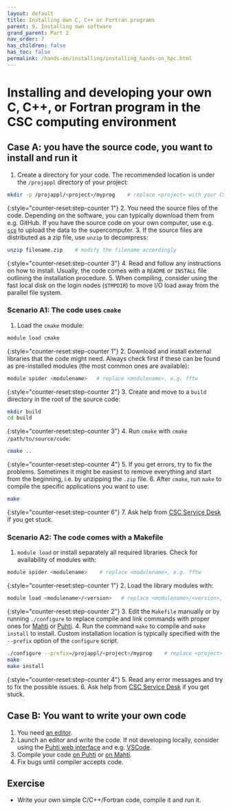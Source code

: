 ```yaml
---
layout: default
title: Installing own C, C++ or Fortran programs
parent: 9. Installing own software
grand_parent: Part 2
nav_order: 7
has_children: false
has_toc: false
permalink: /hands-on/installing/installing_hands-on_hpc.html
---
```


# Installing and developing your own C, C++, or Fortran program in the CSC computing environment

## Case A: you have the source code, you want to install and run it

1. Create a directory for your code. The recommended location is under the `/projappl` directory of your project:

```bash
mkdir -p /projappl/<project>/myprog    # replace <project> with your CSC project, e.g. project_2001234
```

{:style="counter-reset:step-counter 1"}
2. You need the source files of the code. Depending on the software, you can typically download them from e.g. GitHub. If you have the source code on your own computer, use e.g. [`scp`](https://docs.csc.fi/data/moving/scp/) to upload the data to the supercomputer.
3. If the source files are distributed as a zip file, use `unzip` to decompress:

```bash
unzip filename.zip    # modify the filename accordingly
```

{:style="counter-reset:step-counter 3"}
4. Read and follow any instructions on how to install. Usually, the code comes with a `README` or `INSTALL` file outlining the installation procedure.
5. When compiling, consider using the fast local disk on the login nodes (`$TMPDIR`) to move I/O load away from the parallel file system.

### Scenario A1: The code uses `cmake`

1. Load the `cmake` module:

```bash
module load cmake
```

{:style="counter-reset:step-counter 1"}
2. Download and install external libraries that the code might need. Always check first if these can be found as pre-installed modules (the most common ones are available):

```bash
module spider <modulename>   # replace <modulename>, e.g. fftw
```

{:style="counter-reset:step-counter 2"}
3. Create and move to a `build` directory in the root of the source code:

```bash
mkdir build
cd build
```

{:style="counter-reset:step-counter 3"}
4. Run `cmake` with `cmake /path/to/source/code`:

```bash
cmake ..
```

{:style="counter-reset:step-counter 4"}
5. If you get errors, try to fix the problems. Sometimes it might be easiest to remove everything and start from the beginning, i.e. by unzipping the `.zip` file.
6. After `cmake`, run `make` to compile the specific applications you want to use:

```bash
make
```

{:style="counter-reset:step-counter 6"}
7. Ask help from [CSC Service Desk](https://docs.csc.fi/support/contact/) if you get stuck.

### Scenario A2: The code comes with a Makefile

1. `module load` or install separately all required libraries. Check for availability of modules with:

```bash
module spider <modulename>    # replace <modulename>, e.g. fftw
```

{:style="counter-reset:step-counter 1"}
2. Load the library modules with:

```bash
module load <modulename>/<version>   # replace <modulename>/<version>, e.g. fftw/3.3.10-mpi
```

{:style="counter-reset:step-counter 2"}
3. Edit the `Makefile` manually or by running `./configure` to replace compile and link commands with proper ones for [Mahti](https://docs.csc.fi/computing/compiling-mahti/) or [Puhti](https://docs.csc.fi/computing/compiling-puhti/).
4. Run the command `make` to compile and `make install` to install. Custom installation location is typically specified with the `--prefix` option of the `configure` script.

```bash
./configure --prefix=/projappl/<project>/myprog    # replace <project> with your CSC project, e.g. project_2001234 
make
make install
```

{:style="counter-reset:step-counter 4"}
5. Read any error messages and try to fix the possible issues.
6. Ask help from [CSC Service Desk](https://docs.csc.fi/support/contact/) if you get stuck.

## Case B: You want to write your own code

1. You need [an editor](https://docs.csc.fi/support/tutorials/env-guide/text-and-image-processing/).
2. Launch an editor and write the code. If not developing locally, consider using the [Puhti web interface](https://www.puhti.csc.fi) and e.g. [VSCode](https://docs.csc.fi/computing/webinterface/vscode/).
3. Compile your code [on Puhti](https://docs.csc.fi/computing/compiling-puhti/) or [on Mahti](https://docs.csc.fi/computing/compiling-mahti/).
4. Fix bugs until compiler accepts code.

## Exercise

- Write your own simple C/C++/Fortran code, compile it and run it.
